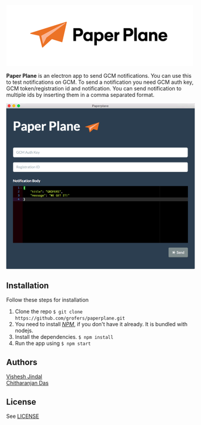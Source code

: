 ![Paper Plane](app/img/logo.png)

**Paper Plane** is an electron app to send GCM notifications. You can use this to test notifications on GCM.
To send a notification you need GCM auth key, GCM token/registration id and notification. You can send notification to multiple ids by inserting them in a comma separated format.

![Screenshot](app/img/screenshot.png)

## Installation
Follow these steps for installation
 1. Clone the repo `$ git clone https://github.com/grofers/paperplane.git`
 2. You need to install [*NPM*](https://nodejs.org/en/download/), if you don't have it already. It is bundled with nodejs.
 3. Install the dependencies. `$ npm install`
 4. Run the app using `$ npm start`

## Authors
[Vishesh Jindal](https://github.com/vishesh92)  
[Chitharanjan Das](https://github.com/cdax)

## License
See [LICENSE](LICENSE.md)
